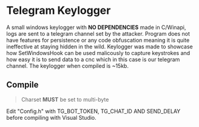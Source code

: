 # Telegram Keylogger
A small windows keylogger with **NO DEPENDENCIES** made in C/Winapi, logs are sent to a telegram channel set by the attacker. Program does not have features for persistence or any code obfuscation meaning it is quite ineffective at staying hidden in the wild. Keylogger was made to showcase how SetWindowsHook can be used malicously to capture keystrokes and how easy it is to send data to a cnc which in this case is our telegram channel. The keylogger when compiled is ~15kb.

## Compile
> Charset **MUST** be set to multi-byte

Edit "Config.h" with TG_BOT_TOKEN, TG_CHAT_ID AND SEND_DELAY before compiling with Visual Studio.
